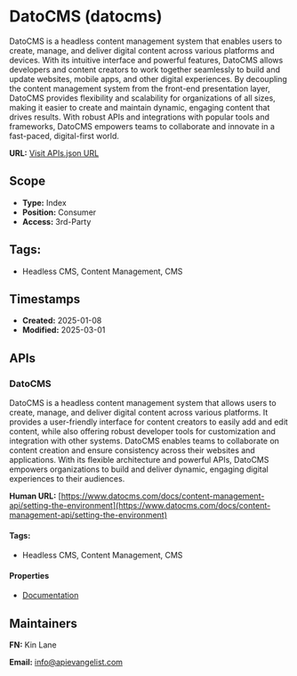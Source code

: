 # DatoCMS (datocms)
DatoCMS is a headless content management system that enables users to create, manage, and deliver digital content across various platforms and devices. With its intuitive interface and powerful features, DatoCMS allows developers and content creators to work together seamlessly to build and update websites, mobile apps, and other digital experiences. By decoupling the content management system from the front-end presentation layer, DatoCMS provides flexibility and scalability for organizations of all sizes, making it easier to create and maintain dynamic, engaging content that drives results. With robust APIs and integrations with popular tools and frameworks, DatoCMS empowers teams to collaborate and innovate in a fast-paced, digital-first world.

**URL:** [Visit APIs.json URL](https://raw.githubusercontent.com/api-evangelist/datocms/refs/heads/main/apis.yml)

## Scope

- **Type:** Index 
- **Position:** Consumer 
- **Access:** 3rd-Party 

## Tags:

 - Headless CMS, Content Management, CMS

## Timestamps

- **Created:** 2025-01-08 
- **Modified:** 2025-03-01 

## APIs

### DatoCMS
DatoCMS is a headless content management system that allows users to create, manage, and deliver digital content across various platforms. It provides a user-friendly interface for content creators to easily add and edit content, while also offering robust developer tools for customization and integration with other systems. DatoCMS enables teams to collaborate on content creation and ensure consistency across their websites and applications. With its flexible architecture and powerful APIs, DatoCMS empowers organizations to build and deliver dynamic, engaging digital experiences to their audiences.

**Human URL:** [https://www.datocms.com/docs/content-management-api/setting-the-environment](https://www.datocms.com/docs/content-management-api/setting-the-environment)


#### Tags:

 - Headless CMS, Content Management, CMS

#### Properties

- [Documentation](https://www.datocms.com/docs/content-management-api/setting-the-environment)

## Maintainers

**FN:** Kin Lane

**Email:** info@apievangelist.com

